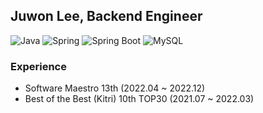 ## Juwon Lee, Backend Engineer

![Java](https://img.shields.io/badge/JAVA-007396?style=for-the-badge&logo=Java&logoColor=white)
![Spring](https://img.shields.io/badge/Spring-6DB33F?style=for-the-badge&logo=Spring&logoColor=white)
![Spring Boot](https://img.shields.io/badge/SpringBoot-6DB33F?style=for-the-badge&logo=SpringBoot&logoColor=white)
![MySQL](https://img.shields.io/badge/MySQL-4479A1?style=for-the-badge&logo=MySQL&logoColor=white)


### Experience

- Software Maestro 13th (2022.04 ~ 2022.12)
- Best of the Best (Kitri) 10th TOP30 (2021.07 ~ 2022.03)
